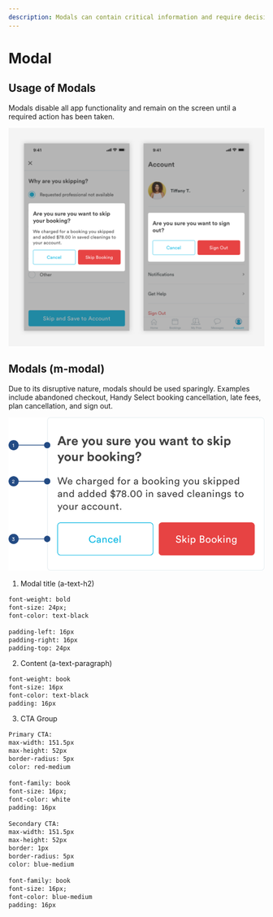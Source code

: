 ```yaml
---
description: Modals can contain critical information and require decisions from the user.
---
```


# Modal

## Usage of Modals

Modals disable all app functionality and remain on the screen until a required action has been taken. 

![](../.gitbook/assets/modal-overview.png)

## Modals \(m-modal\)

Due to its disruptive nature, modals should be used sparingly. Examples include abandoned checkout,  Handy Select booking cancellation, late fees, plan cancellation, and sign out.

![](../.gitbook/assets/modal.png)

1. Modal title \(a-text-h2\)

```text
font-weight: bold
font-size: 24px;
font-color: text-black

padding-left: 16px
padding-right: 16px
padding-top: 24px
```

2. Content \(a-text-paragraph\)

```text
font-weight: book
font-size: 16px
font-color: text-black
padding: 16px
```

3. CTA Group

```text
Primary CTA:
max-width: 151.5px
max-height: 52px
border-radius: 5px
color: red-medium
​
font-family: book
font-size: 16px;
font-color: white
padding: 16px

Secondary CTA:
max-width: 151.5px
max-height: 52px
border: 1px
border-radius: 5px
color: blue-medium
​
font-family: book
font-size: 16px;
font-color: blue-medium
padding: 16px
```

